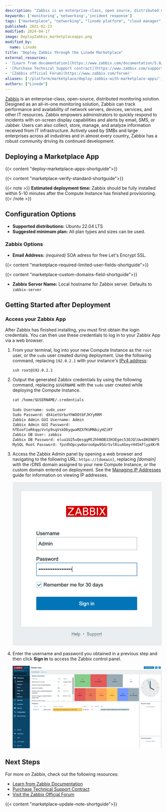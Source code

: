 ```yaml
---
description: "Zabbix is an enterprise-class, open source, distributed monitoring solution. Learn how to deploy Zabbix on Linode using Marketplace Apps."
keywords: ['monitoring','networking','incident response']
tags: ["marketplace", "networking", "linode platform", "cloud manager", "monitoring"]
published: 2021-02-23
modified: 2024-04-17
image: DeployZabbix_marketplaceapps.png
modified_by:
  name: Linode
title: "Deploy Zabbix through the Linode Marketplace"
external_resources:
- '[Learn from documentation](https://www.zabbix.com/documentation/5.0/manual)'
- '[Purchase Technical Support contract](https://www.zabbix.com/support)'
- '[Zabbix official Forum](https://www.zabbix.com/forum)'
aliases: ['/platform/marketplace/deploy-zabbix-with-marketplace-apps/', '/platform/one-click/deploy-zabbix-with-marketplace-apps/', '/guides/deploy-zabbix-with-marketplace-apps/','/guides/zabbix-marketplace-app/']
authors: ["Linode"]
---
```


[Zabbix](https://www.zabbix.com/) is an enterprise-class, open-source, distributed monitoring solution. Designed as an all-in-one monitoring solution, Zabbix can track performance and availability of network servers, devices, services, and other IT resources. Zabbix empowers administrators to quickly respond to incidents with on-screen display capabilities and alerts by email, SMS, or Jabber. Users can also collect, store, manage, and analyze information received from IT infrastructure. Actively used by SMBs and large enterprises across all industries and in almost every country, Zabbix has a robust community driving its continued development.

## Deploying a Marketplace App

{{< content "deploy-marketplace-apps-shortguide">}}

{{< content "marketplace-verify-standard-shortguide">}}

{{< note >}}
**Estimated deployment time:** Zabbix should be fully installed within 5-10 minutes after the Compute Instance has finished provisioning.
{{< /note >}}

## Configuration Options

- **Supported distributions:** Ubuntu 22.04 LTS
- **Suggested minimum plan:** All plan types and sizes can be used.

### Zabbix Options

- **Email Address:** *(required)* SOA adress for free Let's Encrypt SSL. 

{{< content "marketplace-required-limited-user-fields-shortguide">}} 

{{< content "marketplace-custom-domains-field-shortguide">}}

- **Zabbix Server Name:** Local hostname for Zabbix server. Defaults to `zabbix-server`

## Getting Started after Deployment

### Access your Zabbix App

After Zabbix has finished installing, you must first obtain the login credentials. You can then use these credentials to log in to your Zabbix App via a web browser.

1.  From your terminal, log into your new Compute Instance as the `root` user, or the `sudo` user created during deployment. Use the following command, replacing `192.0.2.1` with your instance's [IPv4 address](/docs/products/compute/compute-instances/guides/manage-ip-addresses/):

    ```command
    ssh root@192.0.2.1
    ```

1. Output the generated Zabbix credentials by using the following command, replacing `$USERNAME` with the `sudo` user created while deploying the Compute Instance.

    ```command
    cat /home/$USERNAME/.credentials

    Sudo Username: sudo_user
    Sudo Password: dX4ietUrbuYhWOOtbFJKYyRRM
    Zabbix Admin GUI Username: Admin
    Zabbix Admin GUI Password: hTEoofieRkqqcVvtp9sqVskDbygwaMZXfKUMNbiyHZiRT
    Zabbix DB User: zabbix
    Zabbix DB Password: elua1U25uQesggMt2hhNOB33H3Egec53OJQlUwsDKENOFS
    MySQL Root Password: fpzdhOpcyw0arno6pw9SGr5vlRiu4GeyrH45kFlypXKrR
    ```

1.  Access the Zabbix Admin panel by opening a web browser and navigating to the following URL: `https://[domain]`, replacing *[domain]* with the rDNS domain assigned to your new Compute Instance, or the custom domain entered on deployment. See the [Managing IP Addresses](/docs/products/compute/compute-instances/guides/manage-ip-addresses/) guide for information on viewing IP addresses.

    ![A screenshot of the Zabbix log in prompt](zabbix-login.png)

1. Enter the username and password you obtained in a previous step and then click **Sign in** to access the Zabbix control panel.

    ![The Dashboard of the Zabbix Admin Panel](zabbix-admin.png)

## Next Steps

For more on Zabbix, check out the following resources:

- [Learn from Zabbix Documentation](https://www.zabbix.com/documentation/5.0/manual)
- [Purchase Technical Support Contract](https://www.zabbix.com/support)
- [Visit the Zabbix Official Forum](https://www.zabbix.com/forum)

{{< content "marketplace-update-note-shortguide">}}
